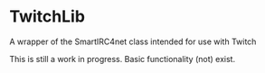 # TwitchLib
A wrapper of the SmartIRC4net class intended for use with Twitch

This is still a work in progress. Basic functionality (not) exist.